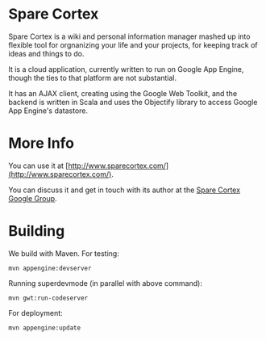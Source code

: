 # Spare Cortex

Spare Cortex is a wiki and personal information manager mashed up into flexible
tool for orgnanizing your life and your projects, for keeping track of ideas
and things to do.

It is a cloud application, currently written to run on Google App Engine,
though the ties to that platform are not substantial.

It has an AJAX client, creating using the Google Web Toolkit, and the backend
is written in Scala and uses the Objectify library to access Google App
Engine's datastore.

# More Info

You can use it at [http://www.sparecortex.com/](http://www.sparecortex.com/).

You can discuss it and get in touch with its author at the
[Spare Cortex Google Group](http://groups.google.com/group/spare-cortex).

# Building

We build with Maven. For testing:

```
mvn appengine:devserver
```

Running superdevmode (in parallel with above command):

```
mvn gwt:run-codeserver
```

For deployment:

```
mvn appengine:update
```
